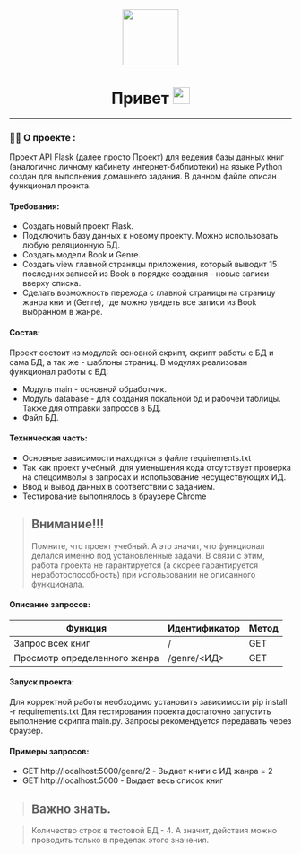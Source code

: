 <div id="header" align="center">
<img src="https://media.giphy.com/media/M9gbBd9nbDrOTu1Mqx/giphy.gif" width="100"/></div>
<div id="count" align="center">
<img src="https://komarev.com/ghpvc/?username=Parsoph85&style=flat-square&color=blue" alt="" align="center"/>
</div>
<h1 align="center">
  Привет
  <img src="https://media.giphy.com/media/hvRJCLFzcasrR4ia7z/giphy.gif" width="30px"/>
</h1>

---

### :man_technologist: О проекте :

Проект API Flask (далее просто Проект) для ведения базы данных книг (аналогично личному кабинету интернет-библиотеки)
на языке Python создан для выполнения домашнего задания. В данном файле описан функционал проекта.

#### Требования:
* Создать новый проект Flask.
* Подключить базу данных к новому проекту. Можно использовать любую реляционную БД.
* Создать модели Book и Genre.
* Создать view главной страницы приложения, который выводит 15 последних записей из Book в порядке создания - новые записи вверху списка.
* Сделать возможность перехода с главной страницы на страницу жанра книги (Genre), где можно увидеть все записи из Book выбранном в жанре.

#### Состав:
Проект состоит из модулей: основной скрипт, скрипт работы с БД и сама БД, а так же - шаблоны страниц.
В модулях реализован функционал работы с БД:
* Модуль main - основной обработчик.
* Модуль database - для создания локальной бд и рабочей таблицы. Также для отправки запросов в БД. 
* Файл БД.

#### Техническая часть:
* Основные зависимости находятся в файле requirements.txt
* Так как проект учебный, для уменьшения кода отсутствует проверка на спецсимволы в запросах и использование несуществующих ИД.
* Ввод и вывод данных в соответствии с заданием.
* Тестирование выполнялось в браузере Chrome 

> ## Внимание!!!
> Помните, что проект учебный.
> А это значит, что функционал делался именно под установленные задачи.
> В связи с этим, работа проекта не гарантируется (а скорее гарантируется неработоспособность) при использовании не описанного функционала.

#### Описание запросов:

| Функция                      | Идентификатор | Метод | 
|------------------------------|----------|---------|
| Запрос всех книг             | /  | GET    | 
| Просмотр определенного жанра | /genre/<ИД> | GET      |

#### Запуск проекта:
Для корректной работы необходимо установить зависимости pip install -r requirements.txt
Для тестирования проекта достаточно запустить выполнение скрипта main.py. 
Запросы рекомендуется передавать через браузер.
#### Примеры запросов:
* GET http://localhost:5000/genre/2 - Выдает книги с ИД жанра = 2
* GET http://localhost:5000 - Выдает весь список книг

> ## Важно знать.

> Количество строк в тестовой БД - 4. А значит, действия можно проводить только в пределах этого значения.
